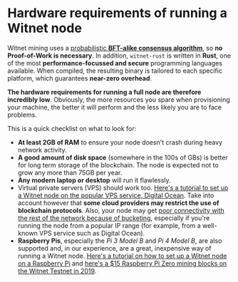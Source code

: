 # Hardware requirements of running a Witnet node

Witnet mining uses a
[probabilistic **BFT-alike consensus algorithm**][consensus], so **no Proof-of-Work is necessary**. In addition, `witnet-rust`
is written in **Rust**, one of the most **performance-focussed and secure**
programming languages available. When compiled, the resulting binary is tailored
to each specific platform, which guarantees **near-zero overhead**.

**The hardware requirements for running a full node are therefore incredibly
low**. Obviously, the more resources you spare when provisioning your
machine, the better it will perform and the less likely you are to face problems.

This is a quick checklist on what to look for:

- **At least 2GB of RAM** to ensure your node doesn't crash during heavy network activity.
- **A good amount of disk space** (somewhere in the 100s of GBs) is
  better for long term storage of the blockchain. The node is expected not to grow any more than 75GB per year.
- **Any modern laptop or desktop** will run it flawlessly.
- Virtual private servers (VPS) should work too. [Here's a tutorial to set up a Witnet node on the popular VPS service, Digital Ocean][vpstutorial]. Take into account
  however that **some cloud providers may restrict the use of blockchain
  protocols**. Also, your node may get [poor connectivity with the rest
  of the network because of bucketing][bucketing], especially if you're running the node from a popular IP range (for example, from a well-known VPS service such as Digital Ocean).
- **Raspberry Pis**, especially the *Pi 3 Model B* and *Pi 4 Model B*,
  are also supported and, in our experience, are a great, inexpensive
  way of running a Witnet node. [Here's a tutorial on how to set up a Witnet node on a Raspberry Pi][pitutorial] and [here's a $15 Raspberry Pi
  Zero mining blocks on the Witnet Testnet in 2019][pizero].

[consensus]: https://witnet.io/about#consensus
[vpstutorial]: https://www.youtube.com/watch?v=qlo0D_2F7qw
[bucketing]: https://medium.com/witnet/the-p2p-bucketing-system-in-witnet-d893dce4b8c5
[pitutorial]: https://www.youtube.com/watch?v=He2vuLtFyns
[pizero]: https://twitter.com/aesedepece/status/1105901233162866688
